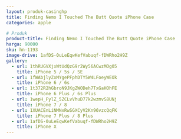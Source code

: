 ```yaml
---
layout: produk-casinghp
title: Finding Nemo I Touched The Butt Quote iPhone Case
categories: apple

# Produk
product-title: Finding Nemo I Touched The Butt Quote iPhone Case
harga: 90000
sku: hn-1193
image-drive: 1afDS-0uLeEqwKefVabuqf-fDWRho2H9Z
gallery:
  - url: 1thRUGVXjxWtUdQzG9r2Wy56ACwzMOg05
    title: iPhone 5 / 5s / SE
  - url: 1fWAbjlyZxMYgePFphDTY5W4LFoeyWEOk
    title: iPhone 6 / 6s
  - url: 1t372R2hGbroN9JKgZWODeh7TxGaHOhFE
    title: iPhone 6 Plus / 6s Plus
  - url: 1wepH_FylZ_5ZCLvVhuD77k2wzmvS8UNj
    title: iPhone 7 / 8
  - url: 1XUACEnLiNMNxRwSGXCyV2Kn96vzcQqFK
    title: iPhone 7 Plus / 8 Plus
  - url: 1afDS-0uLeEqwKefVabuqf-fDWRho2H9Z
    title: iPhone X
---
```

